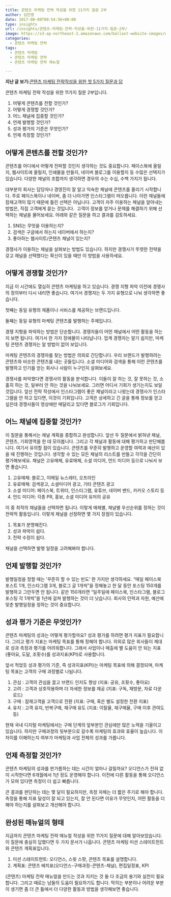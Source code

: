 ```yaml
---
title: 콘텐츠 마케팅 전략 작성을 위한 11가지 질문 2부
author: 김민영
date: 2017-08-08T00:54:56+00:00
type: insights
url: /insights/콘텐츠-마케팅-전략-작성을-위한-11가지-질문-2부/
image: https://s3-ap-northeast-2.amazonaws.com/ballast-website-images/wp-content/uploads/2017/08/15105949/pexels-photo-2.jpg
categories:
  - 콘텐츠 마케팅 전략
tags:
  - 콘텐츠 마케팅
  - 콘텐츠 마케팅 전략
  - 콘텐츠 마케팅 전략 매뉴얼

---
```

**지난 글 보기:**[콘텐츠 마케팅 전략작성을 위한 첫 5가지 질문과 답](/insights/%ec%bd%98%ed%85%90%ec%b8%a0-%eb%a7%88%ec%bc%80%ed%8c%85-%ec%a0%84%eb%9e%b5-%ec%84%b8%ec%9a%b0%ea%b8%b0-%ec%9c%84%ed%95%9c-11%ea%b0%80%ec%a7%80-%ec%a7%88%eb%ac%b8-1%eb%b6%80/)

콘텐츠 마케팅 전략 작성을 위한 11가지 질문 2부입니다.

1. 어떻게 콘텐츠를 전할 것인가?
2. 어떻게 경쟁할 것인가?
3. 어느 채널에 집중할 것인가?
4. 언제 발행할 것인가?
5. 성과 평가의 기준은 무엇인가?
6. 언제 측정할 것인가?

## 어떻게 콘텐츠를 전할 것인가?
콘텐츠를 어디에서 어떻게 전파할 것인지 생각하는 것도 중요합니다. 페이스북에 올릴지, 웹사이트에 올릴지, 인쇄물을 만들지, 네이버 블로그를 이용할지 등 수많은 선택지가 있습니다. 다양한 채널의 조합까지 생각하면 경우의 수는 수십, 수백 가지가 됩니다.

대부분의 회사는 담당자나 경영진이 잘 알고 익숙한 채널에 콘텐츠를 올리기 시작합니다. 주로 페이스북이나 네이버, 좀 더 나아가면 인스타그램이 떠오릅니다. 이런 채널들에 잠재고객이 많기 때문에 틀린 선택은 아닙니다. 고객이 자주 이용하는 채널을 알아내는 방법은, 직접 고객에게 묻는 것입니다.  고객이 정보를 얻거나 문제를 해결하기 위해 선택하는 채널을 물어보세요. 아래와 같은 질문을 하고 결과를 검토하세요.

  1. SNS는 무엇을 이용하는지?
  2. 검색은 구글에서 하는지 네이버에서 하는지?
  3. 좋아하는 웹사이트/콘텐츠 채널이 있는지?

경쟁사가 이용하는 채널을 살펴보는 방법도 있습니다. 하지만 경쟁사가 뚜렷한 전략을 갖고 채널을 선택했다는 확신이 있을 때만 이 방법을 사용하세요.

## 어떻게 경쟁할 것인가?
지금 이 시간에도 열심히 콘텐츠 마케팅을 하고 있습니다. 경쟁 지형 파악 이전에 경쟁사의 정의부터 다시 내리면 좋습니다. 여기서 경쟁자는 두 가지 유형으로 나눠 생각하면 좋습니다.

첫째는 동일 유형의 제품이나 서비스를 제공하는 브랜드입니다.

둘째는 동일 유형의 마케팅 콘텐츠를 발행하는 주체입니다.

경쟁 지형을 파악하는 방법은 단순합니다. 경쟁자들이 어떤 채널에서 어떤 활동을 하는지 보면 됩니다. 여기서 한 가지 장애물이 나타납니다. 업계 경쟁자는 알기 쉽지만, 마케팅 콘텐츠 경쟁자는 알 방법이 없어 보입니다.

마케팅 콘텐츠의 경쟁자를 찾는 방법은 의외로 간단합니다. 우리 브랜드가 발행하려는 콘텐츠와 비슷한 콘텐츠를 내는 곳들입니다. 소셜 미디어와 검색을 통해 이런 콘텐츠를 발행하고 인기를 얻는 회사나 사람이 누구인지 살펴보세요.

경쟁사를 파악했다면 경쟁사의 활동을 분석합니다. 이들이 잘 하는 것, 잘 못하는 것, 소홀히 하는 것, 일부러 안 하는 것을 나눠보세요. 그러면 어디서 기회가 생기는지도 보일 것입니다. 앞선 전략 작성에서 인스타그램이 좋은 채널이라고 나왔는데 경쟁사가 인스타그램을 안 하고 있다면, 이것이 기회입니다. 고객은 상세하고 긴 글을 통해 정보를 얻고 싶은데 경쟁사들이 영상에만 매달리고 있다면 블로그가 기회입니다.

## 어느 채널에 집중할 것인가?
이 질문을 통해서는 채널 계획을 종합하고 완성합니다. 앞선 두 질문에서 밝혀낸 채널, 콘텐츠, 기회영역을 한 데 모아봅니다. 그리고 각 채널과 활동에 대해 평가하고 판단해봅니다. 여기서 유의할 점이 있습니다. 콘텐츠를 꾸준히 발행하고 운영할 여력과 예산이 있을 때 진행하는 것입니다. 생각할 수 있는 모든 채널의 리스트를 만들고 각각을 간단히 평가해보세요. 채널은 고유매체, 유료매체, 소셜 미디어, 언드 미디어 등으로 나눠서 보면 좋습니다.

1. 고유매체: 블로그, 이메일 뉴스레터, 오프라인
2. 유료매체: 검색광고, 소셜미디어 광고, 기타 콘텐츠 광고
3. 소셜 미디어: 페이스북, 트위터, 인스타그램, 유튜브, 네이버 밴드, 카카오 스토리 등
4. 언드 미디어: 각종 PR, 홍보, 소셜 미디어 유저의 공유

이 중 최적의 채널들을 선택하면 됩니다. 이렇게 매체별, 채널별 우선순위를 정하는 것이 전략적 활동입니다. 이렇게 채널을 선정하면 몇 가지 장점이 있습니다.

1. 목표가 분명해진다.
2. 성과 파악이 쉽다.
3. 전략 수정이 쉽다.

채널을 선택하면 발행 일정을 고려해봐야 합니다.

## 언제 발행할 것인가?
발행일정을 정할 때는 ‘꾸준히 할 수 있는 빈도’ 한 가지만 생각하세요. “매일 페이스북 포스트 1개, 인스타그램 3개, 블로그 글 1개씩”을 정해놓고 한 달 동안 포스팅 150개를 발행하고 그만두면 안 됩니다. 같은 150개라면 “일주일에 페이스북, 인스타그램, 블로그 포스팅 각 1개씩”을 1년에 걸쳐 발행하는 것이 더 낫습니다. 회사의 인력과 자원, 예산에 맞춘 발행일정을 정하는 것이 중요합니다.

## 성과 평가 기준은 무엇인가?
콘텐츠 마케팅의 성과는 어떻게 평가할까요? 성과 평가를 하려면 평가 지표가 필요합니다. 그리고 평가 지표는 마케팅 목표를 통해 정해야 합니다. 의외로 많은 회사들이 제대로 성과 측정과 평가를 어려워합니다. 그래서 사업이나 매출에 별 도움이 안 되는 지표(좋아요, 도달, 조횟수)를 성과지표(KPI)로 사용합니다.

앞서 적었듯 성과 평가의 기준, 즉 성과지표(KPI)는 마케팅 목표에 의해 결정되며, 마케팅 목표는 고객의 구매 과정별로 나뉩니다.

1. 관심 : 고객의 관심을 끌고 브랜드 인지도 향상 (지표: 공유, 조횟수, 좋아요)
2. 고려 : 고객과 상호작용하며 더 자세한 정보를 제공 (지표: 구독, 재방문, 자료 다운로드)
3. 구매 : 잠재고객을 고객으로 전환 (지표: 구매, 혹은 별도 설정한 전환 지표)
4. 유지 : 고객 유지, 반복구매, 재구매 유도 (지표: 이탈율, 재구매율, 구매 이후 관여도 등)

현재 국내 디지털 마케팅에서는 구매 단계의 앞부분인 관심에만 많은 노력을 기울이고 있습니다. 하지만 구매과정의 뒷부분으로 갈수록 마케팅의 효과와 효율이 높습니다. 이 차이를 이해하는지 여부가 마케팅과 사업 전체의 성과를 가릅니다.

## 언제 측정할 것인가?
콘텐츠 마케팅의 성과를 판가름하는 데는 시간이 얼마나 걸릴까요? 오디언스가 전혀 없이 시작한다면 6개월에서 1년 정도 운영해야 합니다. 이전에 다른 활동을 통해 오디언스가 모여 있다면 측정이 더 쉽고 빠릅니다.

큰 결과를 판단하는 데는 몇 달이 필요하지만, 측정 자체는 더 짧은 주기로 해야 합니다. 측정을 통해 지표 달성이 잘 되고 있는지, 잘 안 된다면 이유가 무엇인지, 어떤 활동을 더 해야 하는지를 살펴보고 개선해야 합니다.

## 완성된 매뉴얼의 형태

지금까지 콘텐츠 마케팅 전략 매뉴얼 작성을 위한 11가지 질문에 대해 알아보았습니다. 이 질문에 충실히 답했다면 두 가지 문서가 나옵니다. 콘텐츠 마케팅 미션 스테이트먼트와 콘텐츠 계획표입니다.

  1. 미션 스테이트먼트: 오디언스, 스윗 스팟, 콘텐츠 목표를 설명합니다.
  2. 계획표: 콘텐츠 배치표(오디언스-구매과정-콘텐츠-채널), 편집일정표, KPI

(콘텐츠) 마케팅 전략 매뉴얼을 만드는 것과 지키는 것 둘 다 조금의 용기와 실천이 필요합니다. 그리고 때로는 남들의 도움이 필요하기도 합니다. 막히는 부분이나 어려운 부분이 생기면 좀 더 큰 틀에서 더 다양한 활동과 방법을 생각해보면 좋습니다.